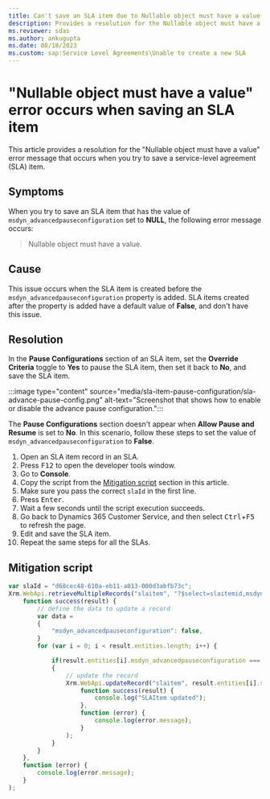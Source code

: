 ```yaml
---
title: Can't save an SLA item due to Nullable object must have a value error in Dynamics 365 Customer Service
description: Provides a resolution for the Nullable object must have a value error that occurs when you save an SLA item in Microsoft Dynamics 365 Customer Service.
ms.reviewer: sdas
ms.author: ankugupta
ms.date: 08/18/2023
ms.custom: sap:Service Level Agreements\Unable to create a new SLA
---
```

# "Nullable object must have a value" error occurs when saving an SLA item

This article provides a resolution for the "Nullable object must have a value" error message that occurs when you try to save a service-level agreement (SLA) item.

## Symptoms

When you try to save an SLA item that has the value of `msdyn_advancedpauseconfiguration` set to **NULL**, the following error message occurs:

> Nullable object must have a value.

## Cause

This issue occurs when the SLA item is created before the `msdyn_advancedpauseconfiguration` property is added. SLA items created after the property is added have a default value of **False**, and don't have this issue.

## Resolution

In the **Pause Configurations** section of an SLA item, set the **Override Criteria**  toggle to **Yes** to pause the SLA item, then set it back to **No**, and save the SLA item.

:::image type="content" source="media/sla-item-pause-configuration/sla-advance-pause-config.png" alt-text="Screenshot that shows how to enable or disable the advance pause configuration.":::

The **Pause Configurations** section doesn't appear when **Allow Pause and Resume** is set to **No**. In this scenario, follow these steps to set the value of `msdyn_advancedpauseconfiguration` to **False**.

1. Open an SLA item record in an SLA.
2. Press <kbd>F12</kbd> to open the developer tools window.
3. Go to **Console**.
4. Copy the script from the [Mitigation script](#mitigation-script) section in this article.
5. Make sure you pass the correct `slaId` in the first line.
6. Press <kbd>Enter</kbd>.
7. Wait a few seconds until the script execution succeeds.
8. Go back to Dynamics 365 Customer Service, and then select <kbd>Ctrl</kbd>+<kbd>F5</kbd> to refresh the page.
9. Edit and save the SLA item.
10. Repeat the same steps for all the SLAs.

## Mitigation script

```JavaScript
var slaId = "d68cec48-610a-eb11-a813-000d3abfb73c";
Xrm.WebApi.retrieveMultipleRecords("slaitem", "?$select=slaitemid,msdyn_advancedpauseconfiguration&$filter=_slaid_value eq " + slaId).then(
    function success(result) {
		// define the data to update a record
		var data =
		{
			"msdyn_advancedpauseconfiguration": false,
		}
        for (var i = 0; i < result.entities.length; i++) {

			if(result.entities[i].msdyn_advancedpauseconfiguration === null)
			{
				// update the record
				Xrm.WebApi.updateRecord("slaitem", result.entities[i].slaitemid, data).then(
					function success(result) {
						console.log("SLAItem updated");
					},
					function (error) {
						console.log(error.message);
					}
				);
			}
        }                    
    },
    function (error) {
        console.log(error.message);
    }
);
```
